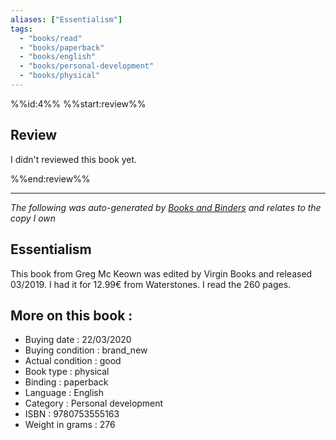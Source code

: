 ```yaml
---
aliases: ["Essentialism"] 
tags: 
  - "books/read" 
  - "books/paperback" 
  - "books/english"
  - "books/personal-development"
  - "books/physical"
---
```

%%id:4%%
%%start:review%%
## Review
I didn't reviewed this book yet. 

%%end:review%%

---
_The following was auto-generated by [Books and Binders](Books%20and%20Binders.md) and relates to the copy I own_
## Essentialism
This book from Greg Mc Keown was edited by Virgin Books and released 03/2019. I had it for 12.99€ from Waterstones. I read the 260 pages.

## More on this book :
- Buying date : 22/03/2020
- Buying condition : brand_new
- Actual condition : good
- Book type : physical
- Binding : paperback
- Language : English
- Category : Personal development
- ISBN : 9780753555163
- Weight in grams : 276

